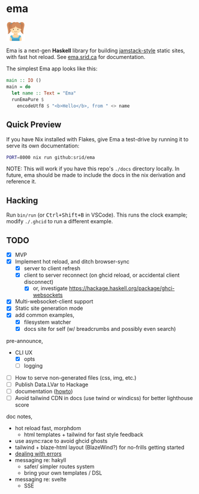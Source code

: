 # ema

<img width="10%" src="./ema.svg">

Ema is a next-gen **Haskell** library for building [jamstack-style](https://jamstack.org/) static sites, with fast hot reload. See [ema.srid.ca](https://ema.srid.ca/) for documentation.

The simplest Ema app looks like this:

```haskell
main :: IO ()
main = do
  let name :: Text = "Ema"
  runEmaPure $
    encodeUtf8 $ "<b>Hello</b>, from " <> name
```

## Quick Preview

If you have Nix installed with Flakes, give Ema a test-drive by running it to serve its own documentation:

```bash
PORT=8000 nix run github:srid/ema
```

NOTE: This will work if you have this repo's `./docs` directory locally. In future, ema should be made to include the docs in the nix derivation and reference it.

## Hacking

Run `bin/run` (or <kbd>Ctrl+Shift+B</kbd> in VSCode). This runs the clock example; modify `./.ghcid` to run a different example.

## TODO

- [x] MVP
- [x] Implement hot reload, and ditch browser-sync
  - [x] server to client refresh
  - [x] client to server reconnect (on ghcid reload, or accidental client disconnect)
    - [x] or, investigate https://hackage.haskell.org/package/ghci-websockets
- [x] Multi-websocket-client support
- [x] Static site generation mode
- [x] add common examples,
  - [x] filesystem watcher
  - [x] docs site for self (w/ breadcrumbs and possibly even search)

pre-announce,
- CLI UX 
  - [x] opts
  - [ ] logging
- [ ] How to serve non-generated files (css, img, etc.)
- [ ] Publish Data.LVar to Hackage
- [ ] documentation ([howto](https://documentation.divio.com/))
- [ ] Avoid tailwind CDN in docs (use twind or windicss) for better lighthouse score

doc notes,
- hot reload fast, morphdom
  - html templates + tailwind for fast style feedback
- use async:race to avoid ghcid ghosts
- tailwind + blaze-html layout (BlazeWind?) for no-frills getting started
- [dealing with errors](https://github.com/srid/memoir/issues/1)
- messaging re: hakyll 
  - safer/ simpler routes system
  - bring your own templates / DSL
- messaging re: svelte
  - SSE
